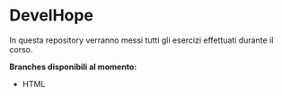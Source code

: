 
# DevelHope
In questa repository verranno messi tutti gli esercizi effettuati durante il corso.

<strong>Branches disponibili al momento:</strong>
<ul>
  <li>HTML</li> 
 </ul>
